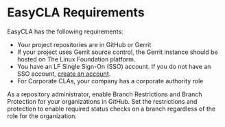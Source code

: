 # EasyCLA Requirements

EasyCLA has the following requirements:

* Your project repositories are in GitHub or Gerrit
* If your project uses Gerrit source control, the Gerrit instance should be hosted on The Linux Foundation platform.
* You have an LF Single Sign-On (SSO) account. If you do not have an SSO account, [create an account](broken-reference).
* For Corporate CLAs, your company has a corporate authority role

As a repository administrator, enable Branch Restrictions and Branch Protection for your organizations in GitHub. Set the restrictions and protection to enable required status checks on a branch regardless of the role for the organization.
